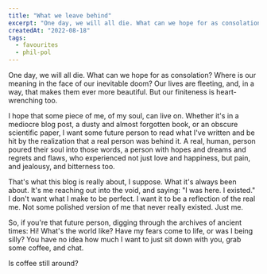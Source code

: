 ```yaml
---
title: "What we leave behind"
excerpt: "One day, we will all die. What can we hope for as consolation?"
createdAt: "2022-08-18"
tags:
  - favourites
  - phil-pol
---
```


One day, we will all die. What can we hope for as consolation? Where is our
meaning in the face of our inevitable doom? Our lives are fleeting, and, in a
way, that makes them ever more beautiful. But our finiteness is heart-wrenching
too.

I hope that some piece of me, of my soul, can live on. Whether it's in a
mediocre blog post, a dusty and almost forgotten book, or an obscure scientific
paper, I want some future person to read what I've written and be hit by the
realization that a real person was behind it. A real, human, person poured
their soul into those words, a person with hopes and dreams and regrets and
flaws, who experienced not just love and happiness, but pain, and jealousy, and
bitterness too.

That's what this blog is really about, I suppose. What it's always been about.
It's me reaching out into the void, and saying: "I was here. I existed." I
don't want what I make to be perfect. I want it to be a reflection of the real
me. Not some polished version of me that never really existed. Just me.

So, if you're that future person, digging through the archives of ancient
times: Hi! What's the world like? Have my fears come to life, or was I being
silly? You have no idea how much I want to just sit down with you, grab some
coffee, and chat.

Is coffee still around?
